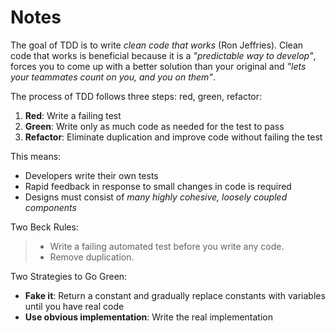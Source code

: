 # Notes

The goal of TDD is to write _clean code that works_ (Ron Jeffries). Clean code that works is beneficial because it is a _"predictable way to develop"_, forces you to come up with a better solution than your original and _"lets your teammates count on you, and you on them"_.

The process of TDD follows three steps: red, green, refactor:
1. **Red**: Write a failing test
2. **Green**: Write only as much code as needed for the test to pass
2. **Refactor**: Eliminate duplication and improve code without failing the test

This means:
- Developers write their own tests
- Rapid feedback in response to small changes in code is required
- Designs must consist of _many highly cohesive, loosely coupled components_

Two Beck Rules:
> - Write a failing automated test before you write any code.
> - Remove duplication.

Two Strategies to Go Green:
-  **Fake it**: Return a constant and gradually replace constants with variables until you have real code
- **Use obvious implementation**: Write the real implementation